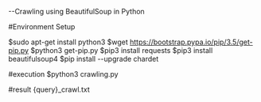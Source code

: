 --Crawling using BeautifulSoup in Python

#Environment Setup

$sudo apt-get install python3
$wget https://bootstrap.pypa.io/pip/3.5/get-pip.py
$python3 get-pip.py
$pip3 install requests
$pip3 install beautifulsoup4
$pip install --upgrade chardet

#execution
$python3 crawling.py

#result
{query}_crawl.txt
